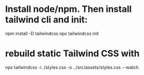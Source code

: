 # Install node/npm. Then install tailwind cli and init:

npm install -D tailwindcss
npx tailwindcss init

# rebuild static Tailwind CSS with

npx tailwindcss -i ./styles.css -o ../src/assets/styles.css --watch
